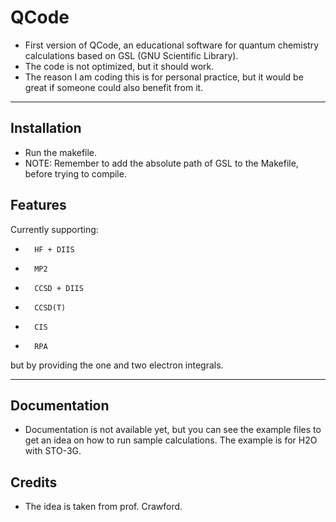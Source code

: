 # QCode

- First version of QCode, an educational software for quantum chemistry calculations based on GSL (GNU Scientific Library).
- The code is not optimized, but it should work.
- The reason I am coding this is for personal practice, but it would be great if someone could also benefit from it.

---

## Installation

- Run the makefile.
- NOTE: Remember to add the absolute path of GSL to the Makefile, before trying to compile.

## Features

Currently supporting:

*       HF + DIIS

*       MP2

*       CCSD + DIIS

*       CCSD(T)

*       CIS

*       RPA

 but by providing the one and two electron integrals.

---

## Documentation
- Documentation is not available yet, but you can see the example files to get an idea on how to run sample calculations. The example is for H2O with STO-3G.

## Credits
- The idea is taken from prof. Crawford.

